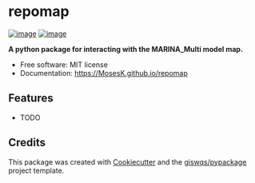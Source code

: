 # repomap


[![image](https://img.shields.io/pypi/v/repomap.svg)](https://pypi.python.org/pypi/repomap)
[![image](https://img.shields.io/conda/vn/conda-forge/repomap.svg)](https://anaconda.org/conda-forge/repomap)


**A python package for interacting with the MARINA_Multi model map.**


-   Free software: MIT license
-   Documentation: https://MosesK.github.io/repomap
    

## Features

-   TODO

## Credits

This package was created with [Cookiecutter](https://github.com/cookiecutter/cookiecutter) and the [giswqs/pypackage](https://github.com/giswqs/pypackage) project template.
